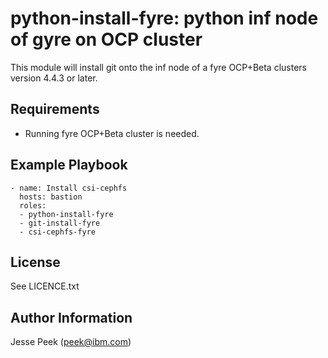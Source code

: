 python-install-fyre: python inf node of gyre on OCP cluster
=========

This module will install git onto the inf node of a fyre OCP+Beta clusters version 4.4.3 or later.

Requirements
------------

 - Running fyre OCP+Beta cluster is needed.


Example Playbook
----------------

    - name: Install csi-cephfs
      hosts: bastion
      roles:
      - python-install-fyre
      - git-install-fyre
      - csi-cephfs-fyre

License
-------

See LICENCE.txt

Author Information
------------------

Jesse Peek (peek@ibm.com)
